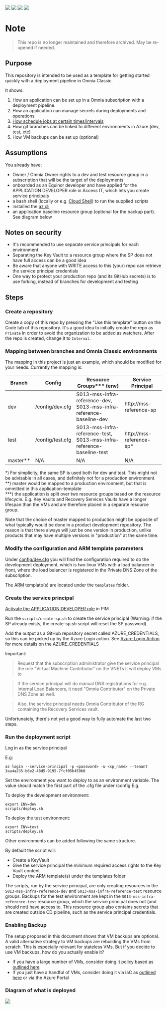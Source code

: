 ![](https://github.com/equinor/mss-infra-reference-classic/workflows/DEV-deploy/badge.svg)
![](https://github.com/equinor/mss-infra-reference-classic/workflows/TEST-deploy/badge.svg)
![](https://github.com/equinor/mss-infra-reference-classic/workflows/DEV-Cleanup/badge.svg)
![](https://github.com/equinor/mss-infra-reference-classic/workflows/TEST-Cleanup/badge.svg)

# Note

> This repo is no longer maintained and therefore archived. May be re-opened if needed.



## Purpose 

This repository is intended to be used as a template for getting started quickly with a deployment pipeline in Omnia Classic.

It shows:
  1. How an application can be set up in a Omnia subscription with a deployment pipeline. 
  2. How an application can manage secrets during deployments and operations
  3. [How schedule jobs at certain times/intervals](https://github.com/equinor/mss-infra-reference-classic/blob/master/.github/workflows/cleanup.yml)
  4. How git branches can be linked to different environments in Azure (dev, test, etc)
  5. How VM backups can be set up (optional)

## Assumptions

You already have: 
  - Owner / Omnia Owner rights to a dev and test resource group in a subscription that will be the target of the deployments
  - onboarded as an Equinor developer and have applied for the APPLICATION DEVELOPER role in Access IT, which lets you create service principals
  - a bash shell (locally or e.g. [Cloud Shell](https://azure.microsoft.com/en-us/features/cloud-shell)) to run the supplied scripts
  - installed the [az cli](https://docs.microsoft.com/en-us/cli/azure/install-azure-cli?view=azure-cli-latest)
  - an application baseline resource group (optional for the backup part). See diagram below 

## Notes on security
 
 - It's recommended to use separate service principals for each environment
 - Separating the Key Vault to a resource group where the SP does not have full access can be a good idea
 - Be aware that anyone with WRITE access to this (your) repo can retrieve the service principal credentials
 - One way to protect your production repo (and its GitHub secrets) is to use forking, instead of branches for development and testing 

## Steps

### Create a repository

Create a copy of this repo by pressing the "Use this template" button on the Code tab of this repository.
It's a good idea to initially create the repo as ```Private``` in order to avoid the organization to be added as watchers.
After the repo is created, change it to ```Internal```. 

### Mapping between branches and Omnia Classic environments

The mapping in this project is just an example, which should be modified for your needs. 
Currently the mapping is:

| Branch   | Config           | Resource Groups*** (env)     | Service Principal        |
|----------|------------------|--------------------------|--------------------------|
| dev      | /config/dev.cfg  | S013-mss-infra-reference-dev,<br> S013-mss-infra-reference-baseline-dev  | http://mss-reference-sp  |
| test     | /config/test.cfg | S013-mss-infra-reference-test,<br> S013-mss-infra-reference-baseline-test | http://mss-reference-sp* |
| master** | N/A              | N/A                      | N/A                      |

\*) For simplicity, the same SP is used both for dev and test. This might not be advisable in all cases, and definitely not for a production environment.
<br>\**) master would be mapped to a production environment, but that is ommitted in this application-template
<br>\***) the application is split over two resource groups based on the resource lifecycle. E.g. Key Vaults and Recovery Services Vaults have a longer lifespan than the VMs and are therefore placed in a separate resource group.

Note that the choice of master mapped to production might be opposite of what typically would be done in
a product development repository. The reason is that there always will just be one version in production, unlike products that may have multiple versions in "production" at the same time. 

### Modify the configuration and ARM template parameters

Under [config/dev.cfg](https://github.com/equinor/mss-infra-reference-classic/blob/master/config/dev.cfg) you will find the configuration required to do the development deployment, which is two linux VMs with a load balancer in front, where the load balancer is registered in the Private DNS Zone of the subscription.

The ARM template(s) are located under the ```templates``` folder. 

### Create the service principal

[Activate the APPLICATION DEVELOPER role](https://portal.azure.com/#blade/Microsoft_Azure_PIMCommon/ActivationMenuBlade/aadroles) in PIM

Run the ```scripts/create-sp.sh``` to create the service principal (Warning: if the SP already exists, the create-sp.sh script will reset the SP password)

Add the output as a GitHub repository secret called AZURE_CREDENTIALS, so this can be picked up by the Azure Login action. See [Azure Login Action](https://github.com/Azure/login) for more details on the AZURE_CREDENTIALS

Important:
> Request that the subscription administrator give the service principal the role 
> "Virtual Machine Contributor" on the VNETs it will deploy VMs to

> If the service principal will do manual DNS registrations for e.g. Internal Load Balancers, it need 
> "Omnia Contributor" on the Private DNS Zone as well. 

> Also, the service principal needs Omnia Contributor of the RG containing the Recovery Services vault. 

Unfortunately, there's not yet a good way to fully automate the last two steps.

### Run the deployment script

Log in as the service principal

E.g:

```az login --service-principal -p <password> -u <sp_name> --tenant 3aa4a235-b6e2-48d5-9195-7fcf05b459b0```

Set the environment you want to deploy to as an environment variable. 
The value should match the first part of the .cfg file under /config
E.g.

To deploy the development environment:

```
export ENV=dev
scripts/deploy.sh
```

To deploy the test environment:

```
export ENV=test
scripts/deploy.sh
```

Other environments can be added following the same structure. 



By default the script will:
* Create a KeyVault
* Give the service principal the minimum required access rights to the Key Vault content
* Deploy the ARM template(s) under the templates folder

The scripts, run by the service principal, are only creating resources in the ```S013-mss-infra-reference-dev``` and ```S013-mss-infra-reference-test``` resource groups. 
Backups for the test environment are kept in the ```S013-mss-infra-reference-test``` resource group, which the service principal does not (and should not) have access to. This resource group also contains secrets that are created outside CD pipeline, such as the service principal credentials. 

### Enabling Backup

The setup proposed in this document shows that VM backups are optional. A valid alternative strategy to VM backups are rebuilding the VMs from scratch.
This is especially relevant for stateless VMs. But if you decide to use VM backups, how do you actually enable it?

* If you have a large number of VMs, consider doing it policy based as [outlined here](https://docs.microsoft.com/en-us/azure/backup/backup-azure-auto-enable-backup)
* If you just have a handful of VMs, consider doing it via IaC as [outlined here](https://github.com/equinor/mss-infra-templates/tree/master/classic/enable-vm-backup) or via the Azure Portal

### Diagram of what is deployed

![](docs/application-template.png)

